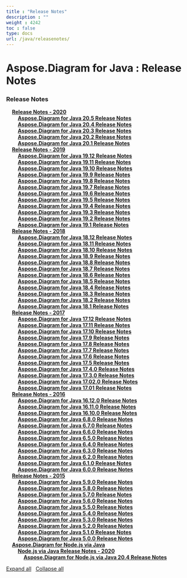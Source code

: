 ```yaml
---
title : "Release Notes" 
description : "" 
weight : 4242 
toc : false
type: docs
url: /java/releasenotes/
---
```


# Aspose.Diagram for Java : Release Notes


### Release Notes

&nbsp;&nbsp;&nbsp;&nbsp;[**Release Notes - 2020**](https://docs2.aspose.com/diagram/java/releasenotes/2020/)    
&nbsp;&nbsp;&nbsp;&nbsp;&nbsp;&nbsp;&nbsp;&nbsp;[**Aspose.Diagram for Java 20.5 Release Notes**](https://docs2.aspose.com/diagram/java/releasenotes/2020/aspose.diagram+for+java+20.5+release+notes)    
&nbsp;&nbsp;&nbsp;&nbsp;&nbsp;&nbsp;&nbsp;&nbsp;[**Aspose.Diagram for Java 20.4 Release Notes**](https://docs2.aspose.com/diagram/java/releasenotes/2020/aspose.diagram+for+java+20.4+release+notes)    
&nbsp;&nbsp;&nbsp;&nbsp;&nbsp;&nbsp;&nbsp;&nbsp;[**Aspose.Diagram for Java 20.3 Release Notes**](https://docs2.aspose.com/diagram/java/releasenotes/2020/aspose.diagram+for+java+20.3+release+notes)    
&nbsp;&nbsp;&nbsp;&nbsp;&nbsp;&nbsp;&nbsp;&nbsp;[**Aspose.Diagram for Java 20.2 Release Notes**](https://docs2.aspose.com/diagram/java/releasenotes/2020/aspose.diagram+for+java+20.2+release+notes)    
&nbsp;&nbsp;&nbsp;&nbsp;&nbsp;&nbsp;&nbsp;&nbsp;[**Aspose.Diagram for Java 20.1 Release Notes**](https://docs2.aspose.com/diagram/java/releasenotes/2020/aspose.diagram+for+java+20.1+release+notes)    
&nbsp;&nbsp;&nbsp;&nbsp;[**Release Notes - 2019**](https://docs2.aspose.com/diagram/java/releasenotes/2019/)    
&nbsp;&nbsp;&nbsp;&nbsp;&nbsp;&nbsp;&nbsp;&nbsp;[**Aspose.Diagram for Java 19.12 Release Notes**](https://docs2.aspose.com/diagram/java/releasenotes/2019/aspose.diagram+for+java+19.12+release+notes)    
&nbsp;&nbsp;&nbsp;&nbsp;&nbsp;&nbsp;&nbsp;&nbsp;[**Aspose.Diagram for Java 19.11 Release Notes**](https://docs2.aspose.com/diagram/java/releasenotes/2019/aspose.diagram+for+java+19.11+release+notes)    
&nbsp;&nbsp;&nbsp;&nbsp;&nbsp;&nbsp;&nbsp;&nbsp;[**Aspose.Diagram for Java 19.10 Release Notes**](https://docs2.aspose.com/diagram/java/releasenotes/2019/aspose.diagram+for+java+19.10+release+notes)    
&nbsp;&nbsp;&nbsp;&nbsp;&nbsp;&nbsp;&nbsp;&nbsp;[**Aspose.Diagram for Java 19.9 Release Notes**](https://docs2.aspose.com/diagram/java/releasenotes/2019/aspose.diagram+for+java+19.9+release+notes)    
&nbsp;&nbsp;&nbsp;&nbsp;&nbsp;&nbsp;&nbsp;&nbsp;[**Aspose.Diagram for Java 19.8 Release Notes**](https://docs2.aspose.com/diagram/java/releasenotes/2019/aspose.diagram+for+java+19.8+release+notes)    
&nbsp;&nbsp;&nbsp;&nbsp;&nbsp;&nbsp;&nbsp;&nbsp;[**Aspose.Diagram for Java 19.7 Release Notes**](https://docs2.aspose.com/diagram/java/releasenotes/2019/aspose.diagram+for+java+19.7+release+notes)    
&nbsp;&nbsp;&nbsp;&nbsp;&nbsp;&nbsp;&nbsp;&nbsp;[**Aspose.Diagram for Java 19.6 Release Notes**](https://docs2.aspose.com/diagram/java/releasenotes/2019/aspose.diagram+for+java+19.6+release+notes)    
&nbsp;&nbsp;&nbsp;&nbsp;&nbsp;&nbsp;&nbsp;&nbsp;[**Aspose.Diagram for Java 19.5 Release Notes**](https://docs2.aspose.com/diagram/java/releasenotes/2019/aspose.diagram+for+java+19.5+release+notes)    
&nbsp;&nbsp;&nbsp;&nbsp;&nbsp;&nbsp;&nbsp;&nbsp;[**Aspose.Diagram for Java 19.4 Release Notes**](https://docs2.aspose.com/diagram/java/releasenotes/2019/aspose.diagram+for+java+19.4+release+notes)    
&nbsp;&nbsp;&nbsp;&nbsp;&nbsp;&nbsp;&nbsp;&nbsp;[**Aspose.Diagram for Java 19.3 Release Notes**](https://docs2.aspose.com/diagram/java/releasenotes/2019/aspose.diagram+for+java+19.3+release+notes)    
&nbsp;&nbsp;&nbsp;&nbsp;&nbsp;&nbsp;&nbsp;&nbsp;[**Aspose.Diagram for Java 19.2 Release Notes**](https://docs2.aspose.com/diagram/java/releasenotes/2019/aspose.diagram+for+java+19.2+release+notes)    
&nbsp;&nbsp;&nbsp;&nbsp;&nbsp;&nbsp;&nbsp;&nbsp;[**Aspose.Diagram for Java 19.1 Release Notes**](https://docs2.aspose.com/diagram/java/releasenotes/2019/aspose.diagram+for+java+19.1+release+notes)    
&nbsp;&nbsp;&nbsp;&nbsp;[**Release Notes - 2018**](https://docs2.aspose.com/diagram/java/releasenotes/2018/)    
&nbsp;&nbsp;&nbsp;&nbsp;&nbsp;&nbsp;&nbsp;&nbsp;[**Aspose.Diagram for Java 18.12 Release Notes**](https://docs2.aspose.com/diagram/java/releasenotes/2018/aspose.diagram+for+java+18.12+release+notes)    
&nbsp;&nbsp;&nbsp;&nbsp;&nbsp;&nbsp;&nbsp;&nbsp;[**Aspose.Diagram for Java 18.11 Release Notes**](https://docs2.aspose.com/diagram/java/releasenotes/2018/aspose.diagram+for+java+18.11+release+notes)    
&nbsp;&nbsp;&nbsp;&nbsp;&nbsp;&nbsp;&nbsp;&nbsp;[**Aspose.Diagram for Java 18.10 Release Notes**](https://docs2.aspose.com/diagram/java/releasenotes/2018/aspose.diagram+for+java+18.10+release+notes)    
&nbsp;&nbsp;&nbsp;&nbsp;&nbsp;&nbsp;&nbsp;&nbsp;[**Aspose.Diagram for Java 18.9 Release Notes**](https://docs2.aspose.com/diagram/java/releasenotes/2018/aspose.diagram+for+java+18.9+release+notes)    
&nbsp;&nbsp;&nbsp;&nbsp;&nbsp;&nbsp;&nbsp;&nbsp;[**Aspose.Diagram for Java 18.8 Release Notes**](https://docs2.aspose.com/diagram/java/releasenotes/2018/aspose.diagram+for+java+18.8+release+notes)    
&nbsp;&nbsp;&nbsp;&nbsp;&nbsp;&nbsp;&nbsp;&nbsp;[**Aspose.Diagram for Java 18.7 Release Notes**](https://docs2.aspose.com/diagram/java/releasenotes/2018/aspose.diagram+for+java+18.7+release+notes)    
&nbsp;&nbsp;&nbsp;&nbsp;&nbsp;&nbsp;&nbsp;&nbsp;[**Aspose.Diagram for Java 18.6 Release Notes**](https://docs2.aspose.com/diagram/java/releasenotes/2018/aspose.diagram+for+java+18.6+release+notes)    
&nbsp;&nbsp;&nbsp;&nbsp;&nbsp;&nbsp;&nbsp;&nbsp;[**Aspose.Diagram for Java 18.5 Release Notes**](https://docs2.aspose.com/diagram/java/releasenotes/2018/aspose.diagram+for+java+18.5+release+notes)    
&nbsp;&nbsp;&nbsp;&nbsp;&nbsp;&nbsp;&nbsp;&nbsp;[**Aspose.Diagram for Java 18.4 Release Notes**](https://docs2.aspose.com/diagram/java/releasenotes/2018/aspose.diagram+for+java+18.4+release+notes)    
&nbsp;&nbsp;&nbsp;&nbsp;&nbsp;&nbsp;&nbsp;&nbsp;[**Aspose.Diagram for Java 18.3 Release Notes**](https://docs2.aspose.com/diagram/java/releasenotes/2018/aspose.diagram+for+java+18.3+release+notes)    
&nbsp;&nbsp;&nbsp;&nbsp;&nbsp;&nbsp;&nbsp;&nbsp;[**Aspose.Diagram for Java 18.2 Release Notes**](https://docs2.aspose.com/diagram/java/releasenotes/2018/aspose.diagram+for+java+18.2+release+notes)    
&nbsp;&nbsp;&nbsp;&nbsp;&nbsp;&nbsp;&nbsp;&nbsp;[**Aspose.Diagram for Java 18.1 Release Notes**](https://docs2.aspose.com/diagram/java/releasenotes/2018/aspose.diagram+for+java+18.1+release+notes)    
&nbsp;&nbsp;&nbsp;&nbsp;[**Release Notes - 2017**](https://docs2.aspose.com/diagram/java/releasenotes/2017/)    
&nbsp;&nbsp;&nbsp;&nbsp;&nbsp;&nbsp;&nbsp;&nbsp;[**Aspose.Diagram for Java 17.12 Release Notes**](https://docs2.aspose.com/diagram/java/releasenotes/2017/aspose.diagram+for+java+17.12+release+notes)    
&nbsp;&nbsp;&nbsp;&nbsp;&nbsp;&nbsp;&nbsp;&nbsp;[**Aspose.Diagram for Java 17.11 Release Notes**](https://docs2.aspose.com/diagram/java/releasenotes/2017/aspose.diagram+for+java+17.11+release+notes)    
&nbsp;&nbsp;&nbsp;&nbsp;&nbsp;&nbsp;&nbsp;&nbsp;[**Aspose.Diagram for Java 17.10 Release Notes**](https://docs2.aspose.com/diagram/java/releasenotes/2017/aspose.diagram+for+java+17.10+release+notes)    
&nbsp;&nbsp;&nbsp;&nbsp;&nbsp;&nbsp;&nbsp;&nbsp;[**Aspose.Diagram for Java 17.9 Release Notes**](https://docs2.aspose.com/diagram/java/releasenotes/2017/aspose.diagram+for+java+17.9+release+notes)    
&nbsp;&nbsp;&nbsp;&nbsp;&nbsp;&nbsp;&nbsp;&nbsp;[**Aspose.Diagram for Java 17.8 Release Notes**](https://docs2.aspose.com/diagram/java/releasenotes/2017/aspose.diagram+for+java+17.8+release+notes)    
&nbsp;&nbsp;&nbsp;&nbsp;&nbsp;&nbsp;&nbsp;&nbsp;[**Aspose.Diagram for Java 17.7 Release Notes**](https://docs2.aspose.com/diagram/java/releasenotes/2017/aspose.diagram+for+java+17.7+release+notes)    
&nbsp;&nbsp;&nbsp;&nbsp;&nbsp;&nbsp;&nbsp;&nbsp;[**Aspose.Diagram for Java 17.6 Release Notes**](https://docs2.aspose.com/diagram/java/releasenotes/2017/aspose.diagram+for+java+17.6+release+notes)    
&nbsp;&nbsp;&nbsp;&nbsp;&nbsp;&nbsp;&nbsp;&nbsp;[**Aspose.Diagram for Java 17.5 Release Notes**](https://docs2.aspose.com/diagram/java/releasenotes/2017/aspose.diagram+for+java+17.5+release+notes)    
&nbsp;&nbsp;&nbsp;&nbsp;&nbsp;&nbsp;&nbsp;&nbsp;[**Aspose.Diagram for Java 17.4.0 Release Notes**](https://docs2.aspose.com/diagram/java/releasenotes/2017/aspose.diagram+for+java+17.4.0+release+notes)    
&nbsp;&nbsp;&nbsp;&nbsp;&nbsp;&nbsp;&nbsp;&nbsp;[**Aspose.Diagram for Java 17.3.0 Release Notes**](https://docs2.aspose.com/diagram/java/releasenotes/2017/aspose.diagram+for+java+17.3.0+release+notes)    
&nbsp;&nbsp;&nbsp;&nbsp;&nbsp;&nbsp;&nbsp;&nbsp;[**Aspose.Diagram for Java 17.02.0 Release Notes**](https://docs2.aspose.com/diagram/java/releasenotes/2017/aspose.diagram+for+java+17.02.0+release+notes)    
&nbsp;&nbsp;&nbsp;&nbsp;&nbsp;&nbsp;&nbsp;&nbsp;[**Aspose.Diagram for Java 17.01 Release Notes**](https://docs2.aspose.com/diagram/java/releasenotes/2017/aspose.diagram+for+java+17.01+release+notes)    
&nbsp;&nbsp;&nbsp;&nbsp;[**Release Notes - 2016**](https://docs2.aspose.com/diagram/java/releasenotes/2016/)    
&nbsp;&nbsp;&nbsp;&nbsp;&nbsp;&nbsp;&nbsp;&nbsp;[**Aspose.Diagram for Java 16.12.0 Release Notes**](https://docs2.aspose.com/diagram/java/releasenotes/2016/aspose.diagram+for+java+16.12.0+release+notes)    
&nbsp;&nbsp;&nbsp;&nbsp;&nbsp;&nbsp;&nbsp;&nbsp;[**Aspose.Diagram for Java 16.11.0 Release Notes**](https://docs2.aspose.com/diagram/java/releasenotes/2016/aspose.diagram+for+java+16.11.0+release+notes)    
&nbsp;&nbsp;&nbsp;&nbsp;&nbsp;&nbsp;&nbsp;&nbsp;[**Aspose.Diagram for Java 16.10.0 Release Notes**](https://docs2.aspose.com/diagram/java/releasenotes/2016/aspose.diagram+for+java+16.10.0+release+notes)    
&nbsp;&nbsp;&nbsp;&nbsp;&nbsp;&nbsp;&nbsp;&nbsp;[**Aspose.Diagram for Java 6.8.0 Release Notes**](https://docs2.aspose.com/diagram/java/releasenotes/2016/aspose.diagram+for+java+6.8.0+release+notes)    
&nbsp;&nbsp;&nbsp;&nbsp;&nbsp;&nbsp;&nbsp;&nbsp;[**Aspose.Diagram for Java 6.7.0 Release Notes**](https://docs2.aspose.com/diagram/java/releasenotes/2016/aspose.diagram+for+java+6.7.0+release+notes)    
&nbsp;&nbsp;&nbsp;&nbsp;&nbsp;&nbsp;&nbsp;&nbsp;[**Aspose.Diagram for Java 6.6.0 Release Notes**](https://docs2.aspose.com/diagram/java/releasenotes/2016/aspose.diagram+for+java+6.6.0+release+notes)    
&nbsp;&nbsp;&nbsp;&nbsp;&nbsp;&nbsp;&nbsp;&nbsp;[**Aspose.Diagram for Java 6.5.0 Release Notes**](https://docs2.aspose.com/diagram/java/releasenotes/2016/aspose.diagram+for+java+6.5.0+release+notes)    
&nbsp;&nbsp;&nbsp;&nbsp;&nbsp;&nbsp;&nbsp;&nbsp;[**Aspose.Diagram for Java 6.4.0 Release Notes**](https://docs2.aspose.com/diagram/java/releasenotes/2016/aspose.diagram+for+java+6.4.0+release+notes)    
&nbsp;&nbsp;&nbsp;&nbsp;&nbsp;&nbsp;&nbsp;&nbsp;[**Aspose.Diagram for Java 6.3.0 Release Notes**](https://docs2.aspose.com/diagram/java/releasenotes/2016/aspose.diagram+for+java+6.3.0+release+notes)    
&nbsp;&nbsp;&nbsp;&nbsp;&nbsp;&nbsp;&nbsp;&nbsp;[**Aspose.Diagram for Java 6.2.0 Release Notes**](https://docs2.aspose.com/diagram/java/releasenotes/2016/aspose.diagram+for+java+6.2.0+release+notes)    
&nbsp;&nbsp;&nbsp;&nbsp;&nbsp;&nbsp;&nbsp;&nbsp;[**Aspose.Diagram for Java 6.1.0 Release Notes**](https://docs2.aspose.com/diagram/java/releasenotes/2016/aspose.diagram+for+java+6.1.0+release+notes)    
&nbsp;&nbsp;&nbsp;&nbsp;&nbsp;&nbsp;&nbsp;&nbsp;[**Aspose.Diagram for Java 6.0.0 Release Notes**](https://docs2.aspose.com/diagram/java/releasenotes/2016/aspose.diagram+for+java+6.0.0+release+notes)    
&nbsp;&nbsp;&nbsp;&nbsp;[**Release Notes - 2015**](https://docs2.aspose.com/diagram/java/releasenotes/2015/)    
&nbsp;&nbsp;&nbsp;&nbsp;&nbsp;&nbsp;&nbsp;&nbsp;[**Aspose.Diagram for Java 5.9.0 Release Notes**](https://docs2.aspose.com/diagram/java/releasenotes/2015/aspose.diagram+for+java+5.9.0+release+notes)    
&nbsp;&nbsp;&nbsp;&nbsp;&nbsp;&nbsp;&nbsp;&nbsp;[**Aspose.Diagram for Java 5.8.0 Release Notes**](https://docs2.aspose.com/diagram/java/releasenotes/2015/aspose.diagram+for+java+5.8.0+release+notes)    
&nbsp;&nbsp;&nbsp;&nbsp;&nbsp;&nbsp;&nbsp;&nbsp;[**Aspose.Diagram for Java 5.7.0 Release Notes**](https://docs2.aspose.com/diagram/java/releasenotes/2015/aspose.diagram+for+java+5.7.0+release+notes)    
&nbsp;&nbsp;&nbsp;&nbsp;&nbsp;&nbsp;&nbsp;&nbsp;[**Aspose.Diagram for Java 5.6.0 Release Notes**](https://docs2.aspose.com/diagram/java/releasenotes/2015/aspose.diagram+for+java+5.6.0+release+notes)    
&nbsp;&nbsp;&nbsp;&nbsp;&nbsp;&nbsp;&nbsp;&nbsp;[**Aspose.Diagram for Java 5.5.0 Release Notes**](https://docs2.aspose.com/diagram/java/releasenotes/2015/aspose.diagram+for+java+5.5.0+release+notes)    
&nbsp;&nbsp;&nbsp;&nbsp;&nbsp;&nbsp;&nbsp;&nbsp;[**Aspose.Diagram for Java 5.4.0 Release Notes**](https://docs2.aspose.com/diagram/java/releasenotes/2015/aspose.diagram+for+java+5.4.0+release+notes)    
&nbsp;&nbsp;&nbsp;&nbsp;&nbsp;&nbsp;&nbsp;&nbsp;[**Aspose.Diagram for Java 5.3.0 Release Notes**](https://docs2.aspose.com/diagram/java/releasenotes/2015/aspose.diagram+for+java+5.3.0+release+notes)    
&nbsp;&nbsp;&nbsp;&nbsp;&nbsp;&nbsp;&nbsp;&nbsp;[**Aspose.Diagram for Java 5.2.0 Release Notes**](https://docs2.aspose.com/diagram/java/releasenotes/2015/aspose.diagram+for+java+5.2.0+release+notes)    
&nbsp;&nbsp;&nbsp;&nbsp;&nbsp;&nbsp;&nbsp;&nbsp;[**Aspose.Diagram for Java 5.1.0 Release Notes**](https://docs2.aspose.com/diagram/java/releasenotes/2015/aspose.diagram+for+java+5.1.0+release+notes)    
&nbsp;&nbsp;&nbsp;&nbsp;&nbsp;&nbsp;&nbsp;&nbsp;[**Aspose.Diagram for Java 5.0.0 Release Notes**](https://docs2.aspose.com/diagram/java/releasenotes/2015/aspose.diagram+for+java+5.0.0+release+notes)    
&nbsp;&nbsp;&nbsp;&nbsp;[**Aspose.Diagram for Node.js via Java**](https://docs2.aspose.com/diagram/java/releasenotes/nodejsviajava/)    
&nbsp;&nbsp;&nbsp;&nbsp;&nbsp;&nbsp;&nbsp;&nbsp;[**Node.js via Java Release Notes - 2020**](https://docs2.aspose.com/diagram/java/releasenotes/nodejsviajava/2020/)    
&nbsp;&nbsp;&nbsp;&nbsp;&nbsp;&nbsp;&nbsp;&nbsp;&nbsp;&nbsp;&nbsp;&nbsp;[**Aspose.Diagram for Node.js via Java 20.4 Release Notes**](https://docs2.aspose.com/diagram/java/releasenotes/nodejsviajava/2020/aspose.diagram+for+node.js+via+java+20.4+release+notes)    

[Expand all](#)   [Collapse all](#)

           

